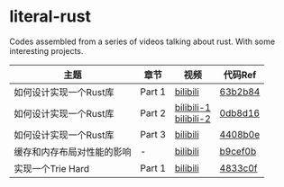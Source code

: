 # literal-rust
Codes assembled from a series of videos talking about rust. With some interesting projects.

| 主题                                                     | 章节                                                                 | 视频                                                                                                                      | 代码Ref                                                              |
| -------------------------------------------------------- | -------------------------------------------------------------------- | ------------------------------------------------------------------------------------------------------------------------- | -------------------------------------------------------------------- |
| 如何设计实现一个Rust库                                   | Part 1                                                               | [bilibili](https://www.bilibili.com/video/BV1uwtteWE1U/)                                                                  | [63b2b84](https://github.com/wangyingsm/literal-rust/commit/63b2b84) |
| 如何设计实现一个Rust库                                   | Part 2                                                               | [bilibili-1](https://www.bilibili.com/video/BV1crxxewEhM/)<br/>[bilibili-2](https://www.bilibili.com/video/BV1rsxbezEfj/) | [0db8d16](https://github.com/wangyingsm/literal-rust/commit/0db8d16) |
| 如何设计实现一个Rust库                                   | Part 3                                                               | [bilibili](https://www.bilibili.com/video/BV12kmLYjEAd/)                                                                  | [4408b0e](https://github.com/wangyingsm/literal-rust/commit/4408b0e) |
| 缓存和内存布局对性能的影响                               | -                                                                    | [bilibili](https://www.bilibili.com/video/BV1Koy5YTESK/) | [b9cef0b](https://github.com/wangyingsm/literal-rust/commit/b9cef0b) |
| 实现一个Trie Hard                               | Part 1                                                                    | [bilibili](https://www.bilibili.com/video/BV1ZQmpYpECJ/) | [4833c0f](https://github.com/wangyingsm/literal-rust/commit/4833c0f) |

